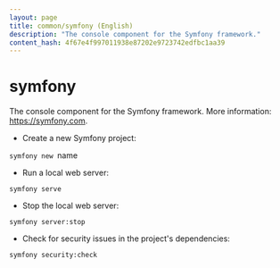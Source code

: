 ```yaml
---
layout: page
title: common/symfony (English)
description: "The console component for the Symfony framework."
content_hash: 4f67e4f997011938e87202e9723742edfbc1aa39
---
```

# symfony

The console component for the Symfony framework.
More information: <https://symfony.com>.

- Create a new Symfony project:

`symfony new `<span class="tldr-var badge badge-pill bg-dark-lm bg-white-dm text-white-lm text-dark-dm font-weight-bold">name</span>

- Run a local web server:

`symfony serve`

- Stop the local web server:

`symfony server:stop`

- Check for security issues in the project's dependencies:

`symfony security:check`
